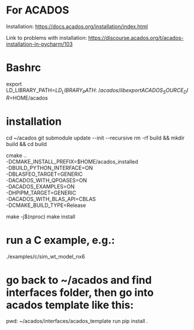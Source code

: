 # For ACADOS
Installation: https://docs.acados.org/installation/index.html

Link to problems with installation: https://discourse.acados.org/t/acados-installation-in-pycharm/103

# Bashrc
export LD_LIBRARY_PATH=$LD_LIBRARY_PATH:~/acados/lib
export ACADOS_SOURCE_DIR=$HOME/acados


# installation
cd ~/acados
git submodule update --init --recursive
rm -rf build && mkdir build && cd build

cmake .. \
  -DCMAKE_INSTALL_PREFIX=$HOME/acados_installed \
  -DBUILD_PYTHON_INTERFACE=ON        \
  -DBLASFEO_TARGET=GENERIC           \
  -DACADOS_WITH_QPOASES=ON           \
  -DACADOS_EXAMPLES=ON               \
  -DHPIPM_TARGET=GENERIC             \
  -DACADOS_WITH_BLAS_API=CBLAS        \
  -DCMAKE_BUILD_TYPE=Release

make -j$(nproc)
make install

# run a C example, e.g.:
./examples/c/sim_wt_model_nx6

# go back to ~/acados and find interfaces folder, then go into acados template like this:
pwd: ~/acados/interfaces/acados_template 
run pip install .